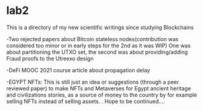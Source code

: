 # lab2
This is a directory of my new scientific writings since studying Blockchains

-Two rejected papers about Bitcoin stateless nodes(contribution was considered too minor or in early steps for the 2nd as it was WIP)
One was about partitioning the UTXO set, the second was about providing/adding Fraud proofs to the Utreexo design

-DeFi MOOC 2021 course article about propagation delay

-EGYPT NFTs:
This is still just an idea or suggestions (through a peer reviewed paper) to make NFTs and Metaverses for Egypt ancient heritage and civilizations stories, as a source of money to the country by for example selling NFTs instead of selling assets.
.
Hope to be continued....
